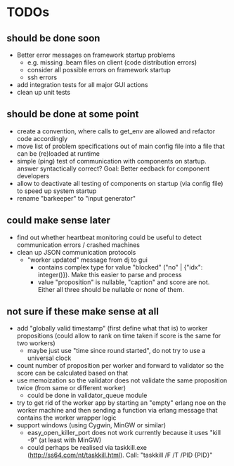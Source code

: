 # TODOs


## should be done soon

- Better error messages on framework startup problems
  - e.g. missing .beam files on client (code distribution errors)
  - consider all possible errors on framework startup
  - ssh errors
- add integration tests for all major GUI actions
- clean up unit tests


## should be done at some point

- create a convention, where calls to get_env are allowed and refactor code accordingly
- move list of problem specifications out of main config file into a file that can be (re)loaded at runtime
- simple (ping) test of communication with components on startup. answer syntactically correct? Goal: Better eedback for component developers
- allow to deactivate all testing of components on startup (via config file) to speed up system startup
- rename "barkeeper" to "input generator"


## could make sense later

- find out whether heartbeat monitoring could be useful to detect communication errors / crashed machines
- clean up JSON communication protocols
  - "worker updated" message from dj to gui
    - contains complex type for value "blocked" ("no" | {"idx": integer()}). Make this easier to parse and process
    - value "proposition" is nullable, "caption" and score are not. Either all three should be nullable or none of them.


## not sure if these make sense at all

- add "globally valid timestamp" (first define what that is) to worker propositions
  (could allow to rank on time taken if score is the same for two workers)
  - maybe just use "time since round started", do not try to use a universal clock
- count number of proposition per worker and forward to validator so the score can be calculated based on that
- use memoization so the validator does not validate the same proposition twice (from same or different worker)
  - could be done in validator_queue module
- try to get rid of the worker app by starting an "empty" erlang noe on the worker machine and then sending a function via erlang message that contains the worker wrapper logic
- support windows (using Cygwin, MinGW or similar)
  - easy_open_killer_port does not work currently because it uses "kill -9" (at least with MinGW)
  - could perhaps be realised via taskkill.exe (http://ss64.com/nt/taskkill.html). Call: "taskkill /F /T /PID {PID}"

